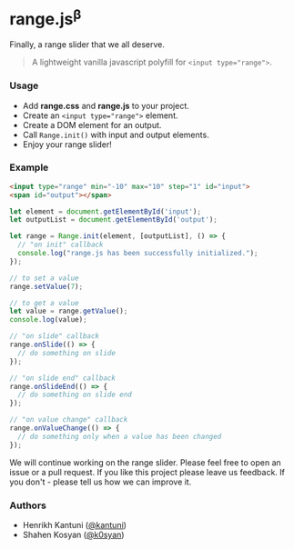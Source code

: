 # range.js<sup>β</sup>
Finally, a range slider that we all deserve.

> A lightweight vanilla javascript polyfill for `<input type="range">`.

### Usage

- Add **range.css** and **range.js** to your project.
- Create an `<input type="range">` element.
- Create a DOM element for an output.
- Call `Range.init()` with input and output elements.
- Enjoy your range slider!

### Example
```html
<input type="range" min="-10" max="10" step="1" id="input">
<span id="output"></span>
```

```javascript
let element = document.getElementById('input');
let outputList = document.getElementById('output');

let range = Range.init(element, [outputList], () => {
  // "on init" callback
  console.log("range.js has been successfully initialized.");
});

// to set a value
range.setValue(7);

// to get a value
let value = range.getValue();
console.log(value);

// "on slide" callback
range.onSlide(() => {
  // do something on slide
});

// "on slide end" callback
range.onSlideEnd(() => {
  // do something on slide end
});

// "on value change" callback
range.onValueChange(() => {
  // do something only when a value has been changed
});
```

We will continue working on the range slider. 
Please feel free to open an issue or a pull request. 
If you like this project please leave us feedback. 
If you don't - please tell us how we can improve it.

### Authors
- Henrikh Kantuni ([@kantuni](https://github.com/kantuni))
- Shahen Kosyan ([@k0syan](https://github.com/k0syan))
